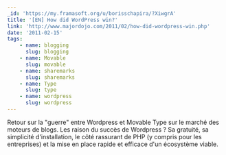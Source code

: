 ```yaml
---
_id: 'https://my.framasoft.org/u/borisschapira/?XiwgrA'
title: '[EN] How did WordPress win?'
link: 'http://www.majordojo.com/2011/02/how-did-wordpress-win.php'
date: '2011-02-15'
tags:
    - name: blogging
      slug: blogging
    - name: Movable
      slug: movable
    - name: sharemarks
      slug: sharemarks
    - name: Type
      slug: type
    - name: wordpress
      slug: wordpress
---
```


<div class="markdown"><p>Retour sur la &quot;guerre&quot; entre Wordpress et Movable Type sur le marché des moteurs de blogs. Les raison du succès de Wordpress ? Sa gratuité, sa simplicité d'installation, le côté rassurant de PHP (y compris pour les entreprises) et la mise en place rapide et efficace d'un écosystème viable.
</p></div>
